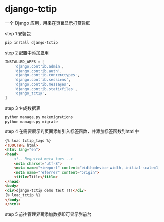 # django-tctip
一个 Django 应用，用来在页面显示打赏弹框

step 1
安裝包
```bash
pip install django-tctip
```

step 2
配置中添加应用
```python
INSTALLED_APPS = [
    'django.contrib.admin',
    'django.contrib.auth',
    'django.contrib.contenttypes',
    'django.contrib.sessions',
    'django.contrib.messages',
    'django.contrib.staticfiles',
    'django_tctip',
]
```

step 3
生成数据表
```bash
python manage.py makemigrations
python manage.py migrate
```

step 4
在需要展示的页面添加引入标签函数，并添加标签函数到html中
```html
{% load tctip_tags %}
<!DOCTYPE html>
<html lang="en">
<head>
    <!-- Required meta tags -->
    <meta charset="utf-8">
    <meta name="viewport" content="width=device-width, initial-scale=1, shrink-to-fit=no">
    <meta name="referrer" content="origin">
    <title>Title</title>
</head>
<body>
<div>django-tctip demo test !!!</div>
{% load_tctip %}
</body>
</html>

```

step 5
前往管理界面添加数据即可显示到前台